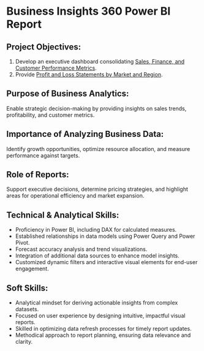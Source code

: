 # Business Insights 360 Power BI Report

## Project Objectives:
1. Develop an executive dashboard consolidating [Sales, Finance, and Customer Performance Metrics](https://github.com/KirandeepMarala/Excel-Sales_Analysis/blob/main/Customer%20Performance%20Report.pdf).
2. Provide [Profit and Loss Statements by Market and Region](https://github.com/KirandeepMarala/Excel-Sales_Analysis/blob/main/P%26L%20Statement%20by%20Markets.pdf).

## Purpose of Business Analytics:
Enable strategic decision-making by providing insights on sales trends, profitability, and customer metrics.

## Importance of Analyzing Business Data:
Identify growth opportunities, optimize resource allocation, and measure performance against targets.

## Role of Reports:
Support executive decisions, determine pricing strategies, and highlight areas for operational efficiency and market expansion.

## Technical & Analytical Skills:
- Proficiency in Power BI, including DAX for calculated measures.
- Established relationships in data models using Power Query and Power Pivot.
- Forecast accuracy analysis and trend visualizations.
- Integration of additional data sources to enhance model insights.
- Customized dynamic filters and interactive visual elements for end-user engagement.

## Soft Skills:
- Analytical mindset for deriving actionable insights from complex datasets.
- Focused on user experience by designing intuitive, impactful visual reports.
- Skilled in optimizing data refresh processes for timely report updates.
- Methodical approach to report planning, ensuring data relevance and clarity.
